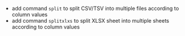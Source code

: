 - add command `split` to split CSV/TSV into multiple files according to column values
- add command `splitxlxs` to split XLSX sheet into multiple sheets according to column values

